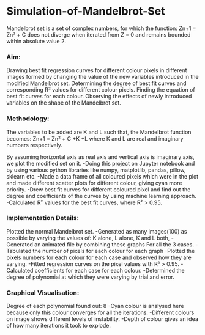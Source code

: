 # Simulation-of-Mandelbrot-Set

Mandelbrot set is a set of complex numbers, for which the function: 
			Zn+1 = Zn² + C 
     does not diverge when iterated from Z = 0 and remains bounded within absolute value 2.
### Aim: 
Drawing best fit regression curves for different colour pixels in different images formed by changing the value of the new variables introduced in the modified Mandelbrot set.
Determining the degree of best fit curves and corresponding R² values for different colour pixels.
Finding the equation of best fit curves for each colour.
Observing the effects of newly introduced variables on the shape of the Mandelbrot set.

### Methodology:
The variables to be added are K and L such that, the Mandelbrot function becomes:
Zn+1 = Zn² + C +K +L
	where K and L are real and imaginary numbers respectively.

By assuming horizontal axis as real axis and vertical axis is imaginary axis, we plot the modified set on it.
-Doing this project on Jupyter notebook and by using various python libraries like numpy, matplotlib, pandas, pillow, sklearn  etc.
-Made a data frame of all coloured pixels which were in the plot and made different scatter plots for different colour, giving cyan more priority.
-Drew best fit curves for different coloured pixel and find out the degree and coefficients of the curves by using machine learning approach.
-Calculated R² values for the best fit curves, where R² > 0.95.

### Implementation Details:
Plotted the normal Mandelbrot set.
-Generated as many images(100) as possible by varying the values of:
K alone,
L alone,
K and L both,
-Generated an animated file by combining these graphs For all the 3 cases.
-Tabulated the number of pixels for each colour for each graph
-Plotted the pixels numbers for each colour for each case and observed how they are varying.
-Fitted regression curves on the pixel values with R² > 0.95.
-Calculated coefficients for each case for each colour.
-Determined the degree of polynomial at which they were varying by trial and error.

### Graphical Visualisation:
Degree of each polynomial found out: 8
-Cyan colour is analysed here because only this colour converges for all the iterations.
-Different colours on image shows different levels of instability.
-Depth of colour gives an idea of how many iterations it took to explode.

